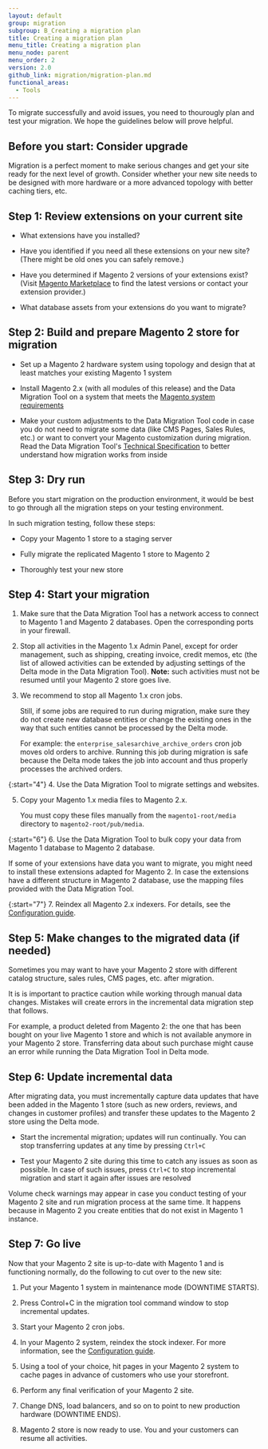 ```yaml
---
layout: default
group: migration
subgroup: B_Creating a migration plan
title: Creating a migration plan
menu_title: Creating a migration plan
menu_node: parent
menu_order: 2
version: 2.0
github_link: migration/migration-plan.md
functional_areas:
  - Tools
---
```


To migrate successfully and avoid issues, you need to thourougly plan and test your migration. We hope the guidelines below will prove helpful.

## Before you start: Consider upgrade

Migration is a perfect moment to make serious changes and get your site ready for the next level of growth. Consider whether your new site needs to be designed with more hardware or a more advanced topology with better caching tiers, etc.

## Step 1: Review extensions on your current site

* What extensions have you installed?

* Have you identified if you need all these extensions on your new site?  (There might be old ones you can safely remove.)

* Have you determined if Magento 2 versions of your extensions exist?  (Visit [Magento Marketplace] to find the latest versions or contact your extension provider.)

* What database assets from your extensions do you want to migrate?

## Step 2: Build and prepare Magento 2 store for migration

* Set up a Magento 2 hardware system using topology and design that at least matches your existing Magento 1 system

* Install Magento 2.x (with all modules of this release) and the Data Migration Tool on a system that meets the [Magento system requirements]

* Make your custom adjustments to the Data Migration Tool code in case you do not need to migrate some data (like CMS Pages, Sales Rules, etc.) or want to convert your Magento customization during migration. Read the Data Migration Tool's [Technical Specification] to better understand how migration works from inside

## Step 3: Dry run

Before you start migration on the production environment, it would be best to go through all the migration steps on your testing environment.

In such migration testing, follow these steps:

* Copy your Magento 1 store to a staging server

* Fully migrate the replicated Magento 1 store to Magento 2

* Thoroughly test your new store

## Step 4: Start your migration

1. Make sure that the Data Migration Tool has a network access to connect to Magento 1 and Magento 2 databases. Open the corresponding ports in your firewall.

2. Stop all activities in the Magento 1.x Admin Panel, except for order management, such as shipping, creating invoice, credit memos, etc (the list of allowed activities can be extended by adjusting settings of the Delta mode in the Data Migration Tool). **Note:** such activities must not be resumed until your Magento 2 store goes live.

3. We recommend to stop all Magento 1.x cron jobs.

   Still, if some jobs are required to run during migration, make sure they do not create new database entities or change the existing ones in the way that such entities cannot be processed by the Delta mode.

   For example: the `enterprise_salesarchive_archive_orders` cron job moves old orders to archive. Running this job during migration is safe because the Delta mode takes the job into account and thus properly processes the archived orders.

{:start="4"}
4. Use the Data Migration Tool to migrate settings and websites.

5. Copy your Magento 1.x media files to Magento 2.x.

   You must copy these files manually from the `magento1-root/media` directory to `magento2-root/pub/media`.

{:start="6"}
6. Use the Data Migration Tool to bulk copy your data from Magento 1 database to Magento 2 database.

   If some of your extensions have data you want to migrate, you might need to install these extensions adapted for Magento 2. In case the extensions have a different structure in Magento 2 database, use the mapping files provided with the Data Migration Tool.

{:start="7"}
7. Reindex all Magento 2.x indexers. For details, see the [Configuration guide].

## Step 5: Make changes to the migrated data (if needed)

Sometimes you may want to have your Magento 2 store with different catalog structure, sales rules, CMS pages, etc. after migration.

It is is important to practice caution while working through manual data changes. Mistakes will create errors in the incremental data migration step that follows.

For example, a product deleted from Magento 2: the one that has been bought on your live Magento 1 store and which is not available anymore in your Magento 2 store. Transferring data about such purchase might cause an error while running the Data Migration Tool in Delta mode.

## Step 6: Update incremental data

After migrating data, you must incrementally capture data updates that have been added in the Magento 1 store (such as new orders, reviews, and changes in customer profiles) and transfer these updates to the Magento 2 store using the Delta mode.

* Start the incremental migration; updates will run continually.
You can stop transferring updates at any time by pressing `Ctrl+C`

* Test your Magento 2 site during this time to catch any issues as soon as possible.
In case of such issues, press `Ctrl+C` to stop incremental migration and start it again after issues are resolved

<div class="bs-callout bs-callout-info" id="info">
  <p>Volume check warnings may appear in case you conduct testing of your Magento 2 site and run migration process at the same time. It happens because in Magento 2 you create entities that do not exist in Magento 1 instance.</p>
</div>

## Step 7: Go live

Now that your Magento 2 site is up-to-date with Magento 1 and is functioning normally, do the following to cut over to the new site:

1. Put your Magento 1 system in maintenance mode (DOWNTIME STARTS).

2. Press Control+C in the migration tool command window to stop incremental updates.

3. Start your Magento 2 cron jobs.

4. In your Magento 2 system, reindex the stock indexer. For more information, see the [Configuration guide].

5. Using a tool of your choice, hit pages in your Magento 2 system to cache pages in advance of customers who use your storefront.

6. Perform any final verification of your Magento 2 site.

7. Change DNS, load balancers, and so on to point to new production hardware (DOWNTIME ENDS).

8. Magento 2 store is now ready to use. You and your customers can resume all activities.


<!-- LINK ADDRESSES -->
[Magento system requirements]: {{page.baseurl}}install-gde/system-requirements-tech.html
[Magento Marketplace]: https://marketplace.magento.com
[Technical Specification]: {{page.baseurl}}migration/migration-tool-internal-spec.html
[Configuration guide]: {{page.baseurl}}config-guide/cli/config-cli-subcommands-index.html
